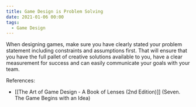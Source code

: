 ```yaml
---
title: Game Design is Problem Solving
date: 2021-01-06 00:00
tags:
  - Game Design 
---
```


When designing games, make sure you have clearly stated your problem statement including constraints and assumptions first. That will ensure that you have the full pallet of creative solutions available to you, have a clear measurement for success and can easily communicate your goals with your team.

References:

* [[The Art of Game Design - A Book of Lenses (2nd Edition)]] (Seven. The Game Begins with an Idea)